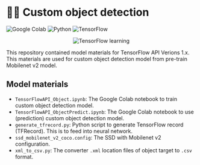 # ✍🏻 Custom object detection

![Google Colab](https://img.shields.io/badge/Editor-Google%20Colab-brightgreen)
![Python](https://img.shields.io/badge/Code-Python-blue)
![TensorFlow](https://img.shields.io/badge/Code-TensorFlow-blue)

<p align="center">
  <img src="https://miro.medium.com/max/2400/0*59hPdahQiz1dTmgV.jpg" alt="TensorFlow learning"/>
</p>

This repository contained model materials for TensorFlow API Verions 1.x. This materials are used for custom object detection model from pre-train Mobilenet v2 model.

## Model materials
* `TensorFlowAPI_Object.ipynb`: The Google Colab notebook to train custom object detection model.
* `TensorFlowAPI_ObjectPredict.ipynb`: The Google Colab notebook to use (prediction) custom object detection model.
* `generate_tfrecord.py`: Python script to generate TensorFlow record (TFRecord). This is to feed into neural network.
* `ssd_mobilenet_v2_coco.config`: The SSD with Mobilenet v2 configuration.
* `xml_to_csv.py`: The converter `.xml` location files of object target to `.csv` format. 
